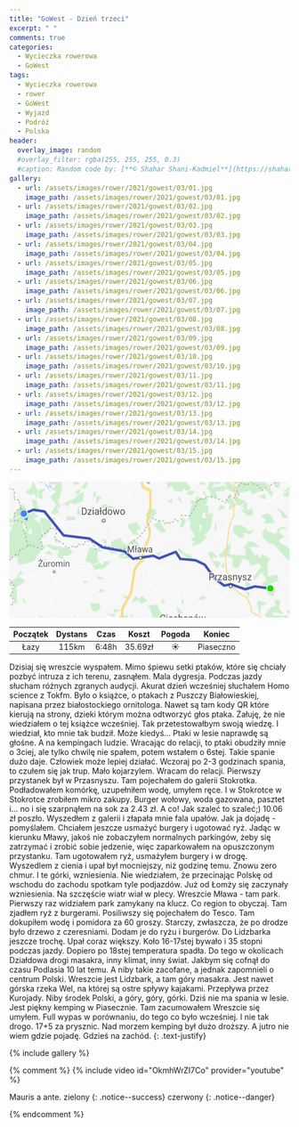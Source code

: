 ```yaml
---
title: "GoWest - Dzień trzeci"
excerpt: " "
comments: true
categories:
  - Wycieczka rowerowa
  - GoWest
tags:
  - Wycieczka rowerowa
  - rower
  - GoWest
  - Wyjazd
  - Podróż
  - Polska
header:
  overlay_image: random
  #overlay_filter: rgba(255, 255, 255, 0.3)
  #caption: Random code by: [**© Shahar Shani-Kadmiel**](https://shaharkadmiel.github.io)"
gallery:
  - url: /assets/images/rower/2021/gowest/03/01.jpg
    image_path: /assets/images/rower/2021/gowest/03/01.jpg        
  - url: /assets/images/rower/2021/gowest/03/02.jpg
    image_path: /assets/images/rower/2021/gowest/03/02.jpg        
  - url: /assets/images/rower/2021/gowest/03/03.jpg
    image_path: /assets/images/rower/2021/gowest/03/03.jpg        
  - url: /assets/images/rower/2021/gowest/03/04.jpg
    image_path: /assets/images/rower/2021/gowest/03/04.jpg        
  - url: /assets/images/rower/2021/gowest/03/05.jpg
    image_path: /assets/images/rower/2021/gowest/03/05.jpg        
  - url: /assets/images/rower/2021/gowest/03/06.jpg
    image_path: /assets/images/rower/2021/gowest/03/06.jpg        
  - url: /assets/images/rower/2021/gowest/03/07.jpg
    image_path: /assets/images/rower/2021/gowest/03/07.jpg        
  - url: /assets/images/rower/2021/gowest/03/08.jpg
    image_path: /assets/images/rower/2021/gowest/03/08.jpg        
  - url: /assets/images/rower/2021/gowest/03/09.jpg
    image_path: /assets/images/rower/2021/gowest/03/09.jpg        
  - url: /assets/images/rower/2021/gowest/03/10.jpg
    image_path: /assets/images/rower/2021/gowest/03/10.jpg        
  - url: /assets/images/rower/2021/gowest/03/11.jpg
    image_path: /assets/images/rower/2021/gowest/03/11.jpg        
  - url: /assets/images/rower/2021/gowest/03/12.jpg
    image_path: /assets/images/rower/2021/gowest/03/12.jpg        
  - url: /assets/images/rower/2021/gowest/03/13.jpg
    image_path: /assets/images/rower/2021/gowest/03/13.jpg        
  - url: /assets/images/rower/2021/gowest/03/14.jpg
    image_path: /assets/images/rower/2021/gowest/03/14.jpg        
  - url: /assets/images/rower/2021/gowest/03/15.jpg
    image_path: /assets/images/rower/2021/gowest/03/15.jpg         
---
```


![mapka](/assets/images/rower/2021/gowest/03/mapka.png)

|Początek|Dystans|Czas|Koszt|Pogoda|Koniec|
|:---:|:---:|:---:|:---:|:---:|:---:|
|Łazy|115km|6:48h|35.69zł|☀️|Piaseczno| 


Dzisiaj się wreszcie wyspałem. Mimo śpiewu setki ptaków, które się chciały pozbyć intruza z ich terenu, zasnąłem. Mala dygresja. Podczas jazdy słucham różnych zgranych audycji. Akurat dzień wcześniej słuchałem Homo science z Tokfm. Było o książce, o ptakach z Puszczy Białowieskiej, napisana przez białostockiego ornitologa. Nawet są tam kody QR które kierują na strony, dzieki którym można odtworzyć głos ptaka. Żałuję, że nie wiedziałem o tej książce wcześniej. Tak przetestowałbym swoją wiedzę. I wiedział, kto mnie tak budził. Może kiedyś... Ptaki w lesie naprawdę są głośne. A na kempingach ludzie. Wracając do relacji, to ptaki obudziły mnie o 3ciej, ale tylko chwilę nie spałem, potem wstałem o 6stej. Takie spanie dużo daje. Człowiek może lepiej działać. Wczoraj po 2-3 godzinach spania, to czułem się jak trup. Mało kojarzylem. Wracam do relacji. Pierwszy przystanek był w Przasnyszu. Tam pojechałem do galerii Stokrotka. Podładowałem komórkę, uzupełniłem wodę, umyłem ręce. I w Stokrotce w Stokrotce zrobiłem mikro zakupy. Burger wołowy, woda gazowana, pasztet i... no i się szarpnąłem na sok za 2.43 zł. A co! Jak szaleć to szaleć;) 10.06 zł poszło. Wyszedłem z galerii i złapała mnie fala upałów. Jak ja dojadę - pomyślałem. Chciałem jeszcze usmażyć burgery i ugotować ryż. Jadąc w kierunku Mławy, jakoś nie zobaczyłem normalnych parkingów, żeby się zatrzymać i zrobić sobie jedzenie, więc zaparkowałem na opuszczonym przystanku. Tam ugotowałem ryż, usmażyłem burgery i w drogę.  Wyszedlem z cienia i upał był mocniejszy, niż godzinę temu. Znowu zero chmur. I te górki, wzniesienia. Nie wiedziałem, że przecinając Polskę od wschodu do zachodu spotkam tyle podjazdów. Już od Łomży się zaczynały wzniesienia. Na szczęście wiatr wiał w plecy. Wreszcie Mława - tam park. Pierwszy raz widziałem park zamykany na klucz. Co region to obyczaj. Tam zjadłem ryż z burgerami. Posiliwszy się pojechałem do Tesco. Tam dokupiłem wodę i pomidora za 60 groszy. Starczy, zwłaszcza, że po drodze było drzewo z czeresniami. Dodam je do ryżu i burgerów. Do Lidzbarka jeszcze trochę. Upał coraz większy. Koło 16-17stej bywało i 35 stopni podczas jazdy. Dopiero po 18stej temperatura spadła. Do tego w okolicach Działdowa drogi masakra, inny klimat, inny świat. Jakbym się cofnął do czasu Podlasia 10 lat temu. A niby takie zacofane, a jednak zapomnieli o centrum Polski. Wreszcie jest Lidzbark, a tam góry masakra. Jest nawet górska rzeka Wel, na której są ostre spływy kajakami. Przepływa przez Kurojady. Niby środek Polski, a góry, góry, górki. Dziś nie ma spania w lesie. Jest piękny kemping w Piasecznie. Tam zacumowałem Wreszcie się umyłem. Full wypas w porównaniu, do tego co było wcześniej. I nie tak drogo. 17+5 za prysznic. Nad morzem kemping był dużo droższy. A jutro nie wiem gdzie pojadę. Gdzieś na zachód. 
{: .text-justify}

<!-- {% include gallery caption="Najciekawsze zdjęcia z dzisiejszego dnia" %} -->

{% include gallery %}

{% comment %}
{% include video id="OkmhWrZI7Co" provider="youtube" %}

Mauris a ante.
zielony
{: .notice--success}
czerwony
{: .notice--danger}

{% endcomment %}
